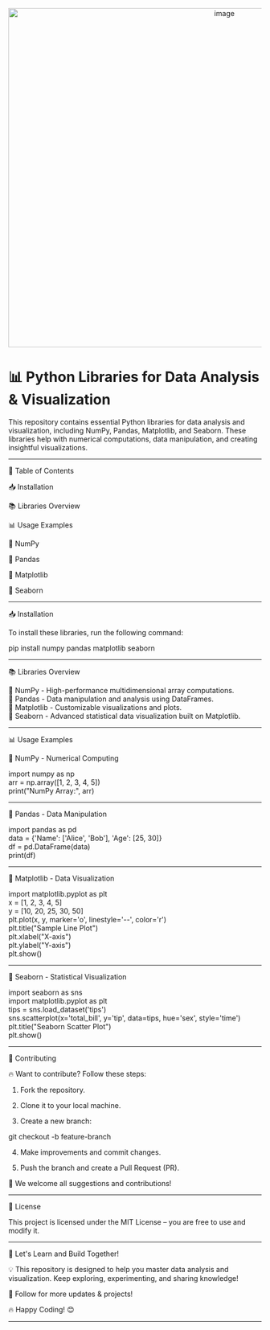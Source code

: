 <p align='center'>
<img width="844" height="675" alt="image" src="https://github.com/user-attachments/assets/c8781e5c-1ed9-4ba8-a4d9-32412335446d" />

<h1>📊 Python Libraries for Data Analysis & Visualization</h1>

This repository contains essential Python libraries for data analysis and visualization, including NumPy, Pandas, Matplotlib, and Seaborn. These libraries help with numerical computations, data manipulation, and creating insightful visualizations.

---

📌 Table of Contents

📥 Installation

📚 Libraries Overview

📊 Usage Examples

⿡ NumPy

⿢ Pandas

⿣ Matplotlib

⿤ Seaborn

---

📥 Installation

To install these libraries, run the following command:

pip install numpy pandas matplotlib seaborn


---

📚 Libraries Overview

🔹 NumPy - High-performance multidimensional array computations.<br>
🔹 Pandas - Data manipulation and analysis using DataFrames.<br>
🔹 Matplotlib - Customizable visualizations and plots.<br>
🔹 Seaborn - Advanced statistical data visualization built on Matplotlib.<br>


---

📊 Usage Examples

⿡ NumPy - Numerical Computing

import numpy as np<br>
arr = np.array([1, 2, 3, 4, 5])<br>
print("NumPy Array:", arr)
<br>

---

⿢ Pandas - Data Manipulation

import pandas as pd<br>
data = {'Name': ['Alice', 'Bob'], 'Age': [25, 30]}<br>
df = pd.DataFrame(data)<br>
print(df)<br>


---

⿣ Matplotlib - Data Visualization

import matplotlib.pyplot as plt<br>
x = [1, 2, 3, 4, 5]<br>
y = [10, 20, 25, 30, 50]<br>
plt.plot(x, y, marker='o', linestyle='--', color='r')<br>
plt.title("Sample Line Plot")<br>
plt.xlabel("X-axis")<br>
plt.ylabel("Y-axis")<br>
plt.show()<br>

---

⿤ Seaborn - Statistical Visualization

import seaborn as sns<br>
import matplotlib.pyplot as plt<br>
tips = sns.load_dataset('tips')<br>
sns.scatterplot(x='total_bill', y='tip', data=tips, hue='sex', style='time')<br>
plt.title("Seaborn Scatter Plot")<br>
plt.show()

---

🤝 Contributing

🔥 Want to contribute? Follow these steps:

1. Fork the repository.


2. Clone it to your local machine.


3. Create a new branch:

git checkout -b feature-branch


4. Make improvements and commit changes.


5. Push the branch and create a Pull Request (PR).



📢 We welcome all suggestions and contributions!


---

📜 License

This project is licensed under the MIT License – you are free to use and modify it.


---

🚀 Let's Learn and Build Together!

💡 This repository is designed to help you master data analysis and visualization. Keep exploring, experimenting, and sharing knowledge!

🔗 Follow for more updates & projects!

🔥 Happy Coding! 😊


---


